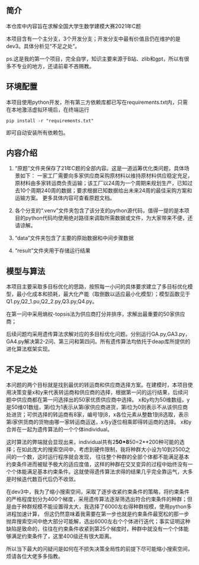 ## 简介 
本仓库中内容旨在求解全国大学生数学建模大赛2021年C题

本项目含有一个主分支，3个开发分支；开发分支中最有价值且仍在维护的是dev3。具体分析见“不足之处”。

ps.这是我的第一个项目，完全自学，知识主要来源于B站、zlib和gpt，所以有很多不专业的地方，还请前辈不吝赐教。

## 环境配置
本项目使用python开发，所有第三方依赖库都已写在requirements.txt内，只需在本地激活虚拟环境后，在终端运行
```
pip install -r "requirements.txt"
```
即可自动安装所有依赖包。

## 内容介绍
1. “原题”文件夹保存了21年C题的全部内容。这是一道运筹优化类问题，具体场景如下：
   一家工厂需要向多家供应商采购原材料以维持原材料供应稳定充足，原材料由多家转运商负责运输；该工厂以24周为一个周期来规划生产，已知过去10个周期240周的数据；要求根据已知数据给出未来24周的最佳采购方案和运输方案。
   更多具体内容可查看原题文档。

2. 各个分支的“.venv”文件夹包含了该分支的python源代码，值得一提的是本项目的python代码均使用绝对路径来调取所需数据或文件，为大家带来不便，还请谅解。

3. “data”文件夹包含了主要的原始数据和中间步骤数据

4. “result”文件夹用于存储运行结果

## 模型与算法
本项目主要采取多目标优化的思路，按照每一小问的具体要求建立了多目标优化模型，最小化成本和损耗，最大化产能（取倒数以适应最小化模型）；模型函数见于Q1.py,Q2_1.pu,Q2_2.py,Q3.py,Q4.py。

在第一问中采用熵权-topsis法为供应商打分并排序，求解出最重要的50家供应商；

后续问题均采用遗传算法求解对应的多目标优化问题。分别运行GA.py,GA3.py，GA4.py解决第2-2问、第三问和第四问。所有遗传算法均依托于deap库所提供的进化算法框架实现。

## 不足之处
本问题的两个目标就是找到最优的转运商和供应商选择方案。在建模时，本项目使用决策变量x和y来代表转运商和供应商的选择，根据第一问的运行结果，后续问题中供应商都在第一问选择出的50家优质供应商中选择。
x和y均为50维数组，y是50维01数组，第i位为1表示从第i家供应商进货，第i位为0则表示不从该供应商处进货；可供选择的转运商有8家，编号1到8，x各位元素从整数1到8选取，表示第i家供货商的货物由哪一家转运商运送，x与y逐位相乘即得转运商的选择。
x和y合并在一起为遗传算法的一个个体individual。

这时算法的弊端就会显现出来，individual共有2**50*8**50=2**200种可能的选择；在如此庞大的搜索空间中，考虑到硬件限制，我将种群大小设为10到2500之间的一个数，这时运行程序就会发现，
往往整个种群的全部个体都不能满足基本约束条件进而被赋予极大的适应度值，这样的种群在交叉变异的过程中始终没有一个个体能满足基本约束条件。这就使得遗传算法求得的结果几乎完全靠运气，大多是时候迭代数百代后仍不收敛。

在dev3中，我为了缩小搜索空间，采取了逐步收紧约束条件的策略，将约束条件的严格程度划分为400个梯度，采用遗传算法逐渐筛选出符合约束条件的种群；但是由于种群规模不能设置得太大，我选择了6000左右得种群规模，使用python多进程加速计算，
但这仍然意味着我需要在第一步也就是约束条件最宽松的那一步抛弃搜索空间中绝大部分可能解，选出6000左右个个体进行迭代；事实证明这种缺陷是致命的，往往在约束条件收紧到第25个梯度时，种群中就没有一个个体能够满足约束条件了，这里400级还有很大距离。

所以当下最大的问疑问是如何在不损失决策全局性的前提下尽可能缩小搜索空间，烦请各位大佬多多指教。

